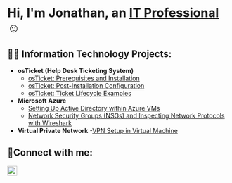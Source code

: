 <h1>Hi, I'm Jonathan, an <a href="https://linkedin.com/in/Josh">IT Professional</a>☺</h1>

<h2>👨‍💻 Information Technology Projects:</h2>

- <b>osTicket (Help Desk Ticketing System)</b>
  - [osTicket: Prerequisites and Installation](https://github.com/JonathanIT96/osticket-prereqs)
  - [osTicket: Post-Installation Configuration](https://github.com/JonathanIT96/post-install-config)
  - [osTicket: Ticket Lifecycle Examples](https://github.com/JonathanIT96/ticket-lifecycle)
- <b>Microsoft Azure</b>
  - [Setting Up Active Directory within Azure VMs](https://github.com/JonathanIT96/configure-ad)
  - [Network Security Groups (NSGs) and Inspecting Network Protocols with Wireshark](https://github.com/JonathanIT96/azure-network-protocols)
- <b>Virtual Private Network</b>
  -[VPN Setup in Virtual Machine](https://github.com/JonathanIT96/vpn-setup)

<h2>🤳Connect with me:</h2>

[<img align="left" alt="Josh | LinkedIn" width="22px" src="https://cdn.jsdelivr.net/npm/simple-icons@v3/icons/linkedin.svg" />][linkedin]


[linkedin]: https://linkedin.com/in/Josh
